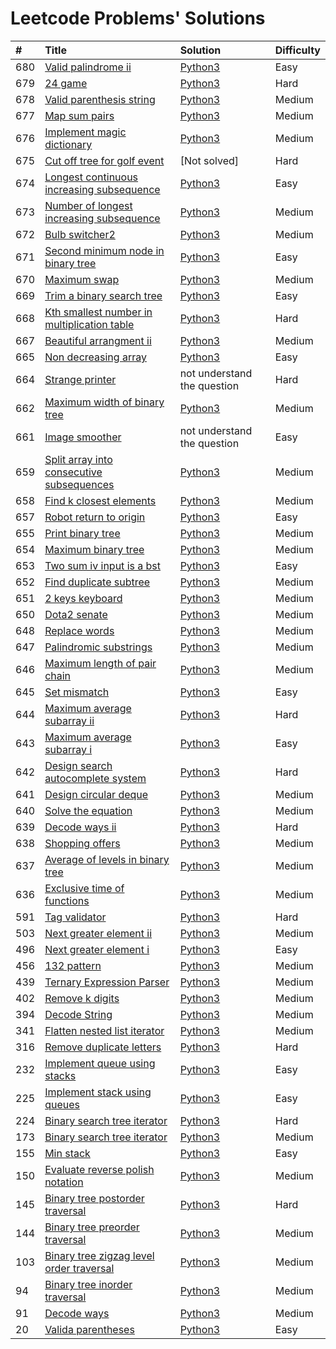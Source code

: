 # Leetcode Problems' Solutions

| #    | Title                                                                                                                                 | Solution                                                    | Difficulty |
| :--- | :------------------------------------------------------------------------------------------------------------------------------------ | :---------------------------------------------------------- | :--------- |
| 680  | [Valid palindrome ii](https://leetcode.com/problems/valid-palindrome-ii/)                                                             | [Python3](./valid_palindrome.py)                            | Easy       |
| 679  | [24 game](https://leetcode.com/problems/24-game/)                                                                                     | [Python3](./24_game.py)                                     | Hard       |
| 678  | [Valid parenthesis string](https://leetcode.com/problems/valid-parenthesis-string/)                                                   | [Python3](./valid_parenthesis_string.py)                    | Medium     |
| 677  | [Map sum pairs](https://leetcode.com/problems/map-sum-pairs/)                                                                         | [Python3](./map_sun_pairs.py)                               | Medium     |
| 676  | [Implement magic dictionary](https://leetcode.com/problems/implement-magic-dictionary/)                                               | [Python3](./implement_magic_dictionary.py)                  | Medium     |
| 675  | [Cut off tree for golf event](https://leetcode.com/problems/cut-off-trees-for-golf-event/)                                            | [Not solved]                                                | Hard       |
| 674  | [Longest continuous increasing subsequence](https://leetcode.com/problems/longest-continuous-increasing-subsequence/)                 | [Python3](./longest_continuous_increasing_subsequence.py)   | Easy       |
| 673  | [Number of longest increasing subsequence](https://leetcode.com/problems/number-of-longest-increasing-subsequence/)                   | [Python3](./number_of_longest_increasing_subsequence.py)    | Medium     |
| 672  | [Bulb switcher2](https://leetcode.com/problems/bulb-switcher-ii/)                                                                     | [Python3](./bulb_switcher2.py)                              | Medium     |
| 671  | [Second minimum node in binary tree](https://leetcode.com/problems/second-minimum-node-in-a-binary-tree/)                             | [Python3](./second_minimum_node_in_binary_tree.py)          | Easy       |
| 670  | [Maximum swap](https://leetcode.com/problems/maximum-swap/)                                                                           | [Python3](./maximum_swap.py)                                | Medium     |
| 669  | [Trim a binary search tree](https://leetcode.com/problems/trim-a-binary-search-tree/)                                                 | [Python3](./trim_a_binary_search_tree.py)                   | Easy       |
| 668  | [Kth smallest number in multiplication table](https://leetcode.com/problems/kth-smallest-number-in-multiplication-table/submissions/) | [Python3](./kth_smallest_number_in_multiplication_table.py) | Hard       |
| 667  | [Beautiful arrangment ii](https://leetcode.com/problems/beautiful-arrangement-ii/)                                                    | [Python3](./beautiful_arragement_2.py)                      | Medium     |
| 665  | [Non decreasing array](https://leetcode.com/problems/non-decreasing-array/)                                                           | [Python3](./non_decreasing_array.py)                        | Easy       |
| 664  | [Strange printer](https://leetcode.com/problems/strange-printer/)                                                                     | not understand the question                                 | Hard       |
| 662  | [Maximum width of binary tree](https://leetcode.com/problems/maximum-width-of-binary-tree/)                                           | [Python3](./maximum_width_of_binary_tree.py)                | Medium     |
| 661  | [Image smoother](https://leetcode.com/problems/image-smoother/)                                                                       | not understand the question                                 | Easy       |
| 659  | [Split array into consecutive subsequences](https://leetcode.com/problems/split-array-into-consecutive-subsequences/)                 | [Python3](./split_array_into_consecutive_subsequences.py)   | Medium     |
| 658  | [Find k closest elements](https://leetcode.com/problems/find-k-closest-elements/submissions/)                                         | [Python3](./find_k_closest_elements.py)                     | Medium     |
| 657  | [Robot return to origin](https://leetcode.com/problems/robot-return-to-origin/)                                                       | [Python3](./robot_return_to_origin.py)                      | Easy       |
| 655  | [Print binary tree](https://leetcode.com/problems/print-binary-tree/)                                                                 | [Python3](./print_binary_tree.py)                           | Medium     |
| 654  | [Maximum binary tree](https://leetcode.com/problems/maximum-binary-tree/)                                                             | [Python3](./maximum_binary_tree.py)                         | Medium     |
| 653  | [Two sum iv input is a bst](https://leetcode.com/problems/two-sum-iv-input-is-a-bst/)                                                 | [Python3](./two_sum_4_input_a_bst.py)                       | Easy       |
| 652  | [Find duplicate subtree](https://leetcode.com/problems/find-duplicate-subtrees/)                                                      | [Python3](./find_duplicate_subtrees.py)                     | Medium     |
| 651  | [2 keys keyboard](https://leetcode.com/problems/2-keys-keyboard/)                                                                     | [Python3](./_2_keys_keyboard.py)                            | Medium     |
| 650  | [Dota2 senate](https://leetcode.com/problems/dota2-senate/)                                                                           | [Python3](./dota2_senate.py)                                | Medium     |
| 648  | [Replace words](https://leetcode.com/problems/replace-words/)                                                                         | [Python3](./replace_words.py)                               | Medium     |
| 647  | [Palindromic substrings](https://leetcode.com/problems/palindromic-substrings/)                                                       | [Python3](./palindromic_substring.py)                       | Medium     |
| 646  | [Maximum length of pair chain](https://leetcode.com/problems/maximum-length-of-pair-chain/)                                           | [Python3](./maximum_length_of_pair_chain.py)                | Medium     |
| 645  | [Set mismatch](https://leetcode.com/problems/set-mismatch/)                                                                           | [Python3](./set_mismatch.py)                                | Easy       |
| 644  | [Maximum average subarray ii](https://leetcode.com/problems/maximum-average-subarray-ii/)                                             | [Python3](./maximum_average_subarray_2.py)                  | Hard       |
| 643  | [Maximum average subarray i](https://leetcode.com/problems/maximum-average-subarray-i/)                                               | [Python3](./maximum_average_subarray_1.py)                  | Easy       |
| 642  | [Design search autocomplete system](https://leetcode.com/problems/design-search-autocomplete-system/)                                 | [Python3](./design_search_autocomplete_system.py)           | Hard       |
| 641  | [Design circular deque](https://leetcode.com/problems/design-circular-deque/)                                                         | [Python3](./design_circular_deque.py)                       | Medium     |
| 640  | [Solve the equation](https://leetcode.com/problems/solve-the-equation/)                                                               | [Python3](./solve_equation_problem.py)                      | Medium     |
| 639  | [Decode ways ii](https://leetcode.com/problems/decode-ways-ii/)                                                                       | [Python3](./decode_ways_2.py)                               | Hard       |
| 638  | [Shopping offers](https://leetcode.com/problems/shopping-offers/)                                                                     | [Python3](./shopping_offers.py)                             | Medium     |
| 637  | [Average of levels in binary tree](https://leetcode.com/problems/average-of-levels-in-binary-tree/)                                   | [Python3](./average_levels_of_binary_tree.py)               | Medium     |
| 636  | [Exclusive time of functions](https://leetcode.com/problems/exclusive-time-of-functions/)                                             | [Python3](./exclusive_times_of_functions.py)                | Medium     |
| 591  | [Tag validator](https://leetcode.com/problems/tag-validator/)                                                                         | [Python3](./tag_validator.py)                               | Hard       |
| 503  | [Next greater element ii](https://leetcode.com/problems/next-greater-element-ii/)                                                     | [Python3](./next_greater_element_2.py)                      | Medium     |
| 496  | [Next greater element i](https://leetcode.com/problems/next-greater-element-i/)                                                       | [Python3](./next_greater_element_1.py)                      | Easy       |
| 456  | [132 pattern](https://leetcode.com/problems/132-pattern/)                                                                             | [Python3](./132_pattern.py)                                 | Medium     |
| 439  | [Ternary Expression Parser](https://leetcode.com/problems/ternary-expression-parser/)                                                 | [Python3](./ternary_expression_parser.py)                   | Medium     |
| 402  | [Remove k digits](https://leetcode.com/problems/remove-k-digits/)                                                                     | [Python3](./remove_k_digits.py)                             | Medium     |
| 394  | [Decode String](https://leetcode.com/problems/decode-string/)                                                                         | [Python3](./decode_string.py)                               | Medium     |
| 341  | [Flatten nested list iterator](https://leetcode.com/problems/flatten-nested-list-iterator/)                                           | [Python3](./flatten_nested_list_iterator.py)                | Medium     |
| 316  | [Remove duplicate letters](https://leetcode.com/problems/remove-duplicate-letters/)                                                   | [Python3](./remove_duplicate_letters.py)                    | Hard       |
| 232  | [Implement queue using stacks](https://leetcode.com/problems/implement-queue-using-stacks/)                                           | [Python3](./implement_queue_using_stacks.py)                | Easy       |
| 225  | [Implement stack using queues](https://leetcode.com/problems/implement-stack-using-queues/)                                           | [Python3](./implement_stack_using_queues.py)                | Easy       |
| 224  | [Binary search tree iterator](https://leetcode.com/problems/basic-calculator/)                                                        | [Python3](./basic_calculator.py)                            | Hard       |
| 173  | [Binary search tree iterator](https://leetcode.com/problems/binary-search-tree-iterator/)                                             | [Python3](./binary_search_tree_iterator.py)                 | Medium     |
| 155  | [Min stack](https://leetcode.com/problems/min-stack/)                                                                                 | [Python3](./min_stack.py)                                   | Easy       |
| 150  | [Evaluate reverse polish notation](https://leetcode.com/problems/evaluate-reverse-polish-notation/)                                   | [Python3](./evaluate_reverse_polish_notation.py)            | Medium     |
| 145  | [Binary tree postorder traversal](https://leetcode.com/problems/binary-tree-postorder-traversal/)                                     | [Python3](./binary_tree_postorder_traversql.py)             | Hard       |
| 144  | [Binary tree preorder traversal](https://leetcode.com/problems/binary-tree-preorder-traversal/)                                       | [Python3](./binary_tree_preorder_traversal.py)              | Medium     |
| 103  | [Binary tree zigzag level order traversal](https://leetcode.com/problems/binary-tree-zigzag-level-order-traversal/)                   | [Python3](./binary_tree_zigzag_level_order_traversal.py)    | Medium     |
| 94   | [Binary tree inorder traversal](https://leetcode.com/problems/binary-tree-inorder-traversal/)                                         | [Python3](./binary_tree_inorder_traversal.py)               | Medium     |
| 91   | [Decode ways](https://leetcode.com/problems/decode-ways/)                                                                             | [Python3](./decode_ways_1.py)                               | Medium     |
| 20   | [Valida parentheses](https://leetcode.com/problems/valid-parentheses/)                                                                | [Python3](./valid_parentheses.py)                           | Easy       |

